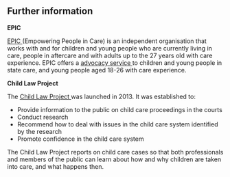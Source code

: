 ##  Further information

**EPIC**

[ EPIC ](https://www.epiconline.ie/) (Empowering People in Care) is an
independent organisation that works with and for children and young people who
are currently living in care, people in aftercare and with adults up to the 27
years old with care experience. EPIC offers a [ advocacy service
](https://www.epiconline.ie/advocacy-forms/) to children and young people in
state care, and young people aged 18-26 with care experience.

**Child Law Project**

The [ Child Law Project ](https://www.childlawproject.ie/) was launched in
2013. It was established to:

  * Provide information to the public on child care proceedings in the courts 
  * Conduct research 
  * Recommend how to deal with issues in the child care system identified by the research 
  * Promote confidence in the child care system 

The Child Law Project reports on child care cases so that both professionals
and members of the public can learn about how and why children are taken into
care, and what happens then.
